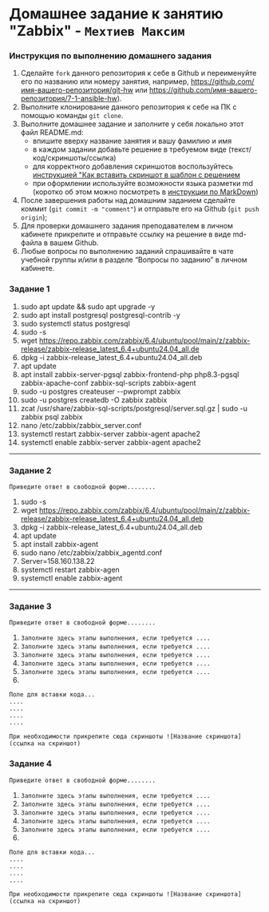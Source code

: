 # Домашнее задание к занятию "Zabbix" - `Мехтиев Максим`


### Инструкция по выполнению домашнего задания

   1. Сделайте `fork` данного репозитория к себе в Github и переименуйте его по названию или номеру занятия, например, https://github.com/имя-вашего-репозитория/git-hw или  https://github.com/имя-вашего-репозитория/7-1-ansible-hw).
   2. Выполните клонирование данного репозитория к себе на ПК с помощью команды `git clone`.
   3. Выполните домашнее задание и заполните у себя локально этот файл README.md:
      - впишите вверху название занятия и вашу фамилию и имя
      - в каждом задании добавьте решение в требуемом виде (текст/код/скриншоты/ссылка)
      - для корректного добавления скриншотов воспользуйтесь [инструкцией "Как вставить скриншот в шаблон с решением](https://github.com/netology-code/sys-pattern-homework/blob/main/screen-instruction.md)
      - при оформлении используйте возможности языка разметки md (коротко об этом можно посмотреть в [инструкции  по MarkDown](https://github.com/netology-code/sys-pattern-homework/blob/main/md-instruction.md))
   4. После завершения работы над домашним заданием сделайте коммит (`git commit -m "comment"`) и отправьте его на Github (`git push origin`);
   5. Для проверки домашнего задания преподавателем в личном кабинете прикрепите и отправьте ссылку на решение в виде md-файла в вашем Github.
   6. Любые вопросы по выполнению заданий спрашивайте в чате учебной группы и/или в разделе “Вопросы по заданию” в личном кабинете.
   

### Задание 1


1. sudo apt update && sudo apt upgrade -y
2. sudo apt install postgresql postgresql-contrib -y
3. sudo systemctl status postgresql
4. sudo -s
5. wget https://repo.zabbix.com/zabbix/6.4/ubuntu/pool/main/z/zabbix-release/zabbix-release_latest_6.4+ubuntu24.04_all.de
6. dpkg -i zabbix-release_latest_6.4+ubuntu24.04_all.deb
7. apt update
8. apt install zabbix-server-pgsql zabbix-frontend-php php8.3-pgsql zabbix-apache-conf zabbix-sql-scripts zabbix-agent
9. sudo -u postgres createuser --pwprompt zabbix
10. sudo -u postgres createdb -O zabbix zabbix
11. zcat /usr/share/zabbix-sql-scripts/postgresql/server.sql.gz | sudo -u zabbix psql zabbix
12. nano /etc/zabbix/zabbix_server.conf
13. systemctl restart zabbix-server zabbix-agent apache2
14. systemctl enable zabbix-server zabbix-agent apache2


---

### Задание 2

`Приведите ответ в свободной форме........`

1. sudo -s
2.  wget https://repo.zabbix.com/zabbix/6.4/ubuntu/pool/main/z/zabbix-release/zabbix-release_latest_6.4+ubuntu24.04_all.deb
3. dpkg -i zabbix-release_latest_6.4+ubuntu24.04_all.deb
4. apt update
5. apt install zabbix-agent
6. sudo nano /etc/zabbix/zabbix_agentd.conf
7. Server=158.160.138.22
8. systemctl restart zabbix-agen
9. systemctl enable zabbix-agent


---

### Задание 3

`Приведите ответ в свободной форме........`

1. `Заполните здесь этапы выполнения, если требуется ....`
2. `Заполните здесь этапы выполнения, если требуется ....`
3. `Заполните здесь этапы выполнения, если требуется ....`
4. `Заполните здесь этапы выполнения, если требуется ....`
5. `Заполните здесь этапы выполнения, если требуется ....`
6. 

```
Поле для вставки кода...
....
....
....
....
```

`При необходимости прикрепитe сюда скриншоты
![Название скриншота](ссылка на скриншот)`

### Задание 4

`Приведите ответ в свободной форме........`

1. `Заполните здесь этапы выполнения, если требуется ....`
2. `Заполните здесь этапы выполнения, если требуется ....`
3. `Заполните здесь этапы выполнения, если требуется ....`
4. `Заполните здесь этапы выполнения, если требуется ....`
5. `Заполните здесь этапы выполнения, если требуется ....`
6. 

```
Поле для вставки кода...
....
....
....
....
```

`При необходимости прикрепитe сюда скриншоты
![Название скриншота](ссылка на скриншот)`
